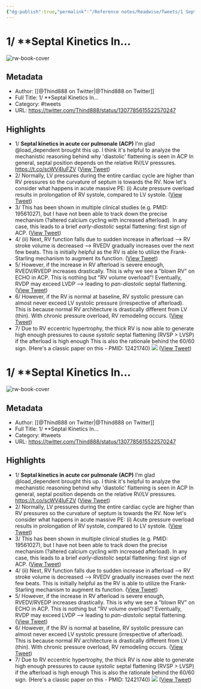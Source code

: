 ```yaml
---
{"dg-publish":true,"permalink":"/Reference notes/Readwise/Tweets/1 Septal Kinetics In.../"}
---
```


# 1/ **Septal Kinetics In...

![rw-book-cover](https://pbs.twimg.com/profile_images/1169851951967694848/MSzTbM57.jpg)

## Metadata
- Author: [[@Thind888 on Twitter\|@Thind888 on Twitter]]
- Full Title: 1/ **Septal Kinetics In...
- Category: #tweets
- URL: https://twitter.com/Thind888/status/1307785615522570247

## Highlights
- 1/ **Septal kinetics in acute cor pulmonale (ACP)**
  I'm glad @load_dependent brought this up. I think it's helpful to analyze the mechanistic reasoning behind why 'diastolic' flattening is seen in ACP
  In general, septal position depends on the relative RV/LV pressures. https://t.co/scWV4IuFZV ([View Tweet](https://twitter.com/Thind888/status/1307785615522570247))
- 2/
  Normally, LV pressures during the entire cardiac cycle are higher than RV pressures so the curvature of septum is towards the RV.
  Now let's consider what happens in acute massive PE:
  (i) Acute pressure overload results in prolongation of RV systole, compared to LV systole. ([View Tweet](https://twitter.com/Thind888/status/1307785665065648128))
- 3/
  This has been shown in multiple clinical studies (e.g. PMID: 19561027), but I have not been able to track down the precise mechanism (?altered calcium cycling with increased afterload).
  In any case, this leads to a brief *early-diastolic* septal flattening: first sign of ACP. ([View Tweet](https://twitter.com/Thind888/status/1307785771131248641))
- 4/
  (ii) Next, RV function falls due to sudden increase in afterload --> RV stroke volume is decreased --> RVEDV gradually increases over the next few beats.
  This is initially helpful as the RV is able to utilize the Frank-Starling mechanism to augment its function. ([View Tweet](https://twitter.com/Thind888/status/1307785889028943878))
- 5/
  However, if the increase in RV afterload is severe enough, RVEDV/RVEDP increases drastically. This is why we see a "blown RV" on ECHO in ACP.
  This is nothing but "RV volume overload"!
  Eventually, RVDP may exceed LVDP --> leading to *pan-diastolic* septal flattening. ([View Tweet](https://twitter.com/Thind888/status/1307786009858449409))
- 6/ However, if the RV is normal at baseline, RV systolic pressure can almost never exceed LV systolic pressure (irrespective of afterload). This is because normal RV architecture is drastically different from LV (thin). 
  With chronic pressure overload, RV remodeling occurs. ([View Tweet](https://twitter.com/Thind888/status/1307786095460061185))
- 7/ Due to RV eccentric hypertrophy, the thick RV is now able to generate high enough pressures to cause *systolic* septal flattening (RVSP > LVSP) if the afterload is high enough
  This is also the rationale behind the 60/60 sign.
  (Here's a classic paper on this - PMID: 12421740) 
  ![](https://pbs.twimg.com/media/EiYwqEBXcAQNb4f.png) ([View Tweet](https://twitter.com/Thind888/status/1307786255288225792))
# 1/ **Septal Kinetics In...

![rw-book-cover](https://pbs.twimg.com/profile_images/1169851951967694848/MSzTbM57.jpg)

## Metadata
- Author: [[@Thind888 on Twitter\|@Thind888 on Twitter]]
- Full Title: 1/ **Septal Kinetics In...
- Category: #tweets
- URL: https://twitter.com/Thind888/status/1307785615522570247

## Highlights
- 1/ **Septal kinetics in acute cor pulmonale (ACP)**
  I'm glad @load_dependent brought this up. I think it's helpful to analyze the mechanistic reasoning behind why 'diastolic' flattening is seen in ACP
  In general, septal position depends on the relative RV/LV pressures. https://t.co/scWV4IuFZV ([View Tweet](https://twitter.com/Thind888/status/1307785615522570247))
- 2/
  Normally, LV pressures during the entire cardiac cycle are higher than RV pressures so the curvature of septum is towards the RV.
  Now let's consider what happens in acute massive PE:
  (i) Acute pressure overload results in prolongation of RV systole, compared to LV systole. ([View Tweet](https://twitter.com/Thind888/status/1307785665065648128))
- 3/
  This has been shown in multiple clinical studies (e.g. PMID: 19561027), but I have not been able to track down the precise mechanism (?altered calcium cycling with increased afterload).
  In any case, this leads to a brief *early-diastolic* septal flattening: first sign of ACP. ([View Tweet](https://twitter.com/Thind888/status/1307785771131248641))
- 4/
  (ii) Next, RV function falls due to sudden increase in afterload --> RV stroke volume is decreased --> RVEDV gradually increases over the next few beats.
  This is initially helpful as the RV is able to utilize the Frank-Starling mechanism to augment its function. ([View Tweet](https://twitter.com/Thind888/status/1307785889028943878))
- 5/
  However, if the increase in RV afterload is severe enough, RVEDV/RVEDP increases drastically. This is why we see a "blown RV" on ECHO in ACP.
  This is nothing but "RV volume overload"!
  Eventually, RVDP may exceed LVDP --> leading to *pan-diastolic* septal flattening. ([View Tweet](https://twitter.com/Thind888/status/1307786009858449409))
- 6/ However, if the RV is normal at baseline, RV systolic pressure can almost never exceed LV systolic pressure (irrespective of afterload). This is because normal RV architecture is drastically different from LV (thin). 
  With chronic pressure overload, RV remodeling occurs. ([View Tweet](https://twitter.com/Thind888/status/1307786095460061185))
- 7/ Due to RV eccentric hypertrophy, the thick RV is now able to generate high enough pressures to cause *systolic* septal flattening (RVSP > LVSP) if the afterload is high enough
  This is also the rationale behind the 60/60 sign.
  (Here's a classic paper on this - PMID: 12421740) 
  ![](https://pbs.twimg.com/media/EiYwqEBXcAQNb4f.png) ([View Tweet](https://twitter.com/Thind888/status/1307786255288225792))
